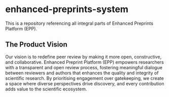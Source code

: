 # enhanced-preprints-system
This is a repository referencing all integral parts of Enhanced Preprints Platform (EPP).

## The Product Vision
Our vision is to redefine peer review by making it more open, constructive, and collaborative. Enhanced Preprint Platform (EPP) empowers researchers with a transparent and open review process, fostering meaningful dialogue between reviewers and authors that enhances the quality and integrity of scientific research. By prioritising engagement over gatekeeping, we create a space where diverse perspectives drive discovery, and every contribution adds value to the scientific ecosystem.
